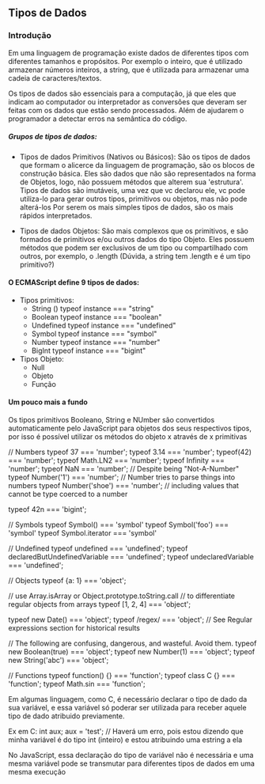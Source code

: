 ## Tipos de Dados ##

### Introdução ###

Em uma linguagem de programação existe dados de diferentes tipos com diferentes tamanhos e  propósitos. Por exemplo o inteiro, que é utilizado armazenar números inteiros, a string, que é utilizada para armazenar uma cadeia de caracteres/textos.

Os tipos de dados são essenciais para a computação, já que eles que indicam ao computador ou interpretador as conversões que deveram ser feitas com os dados que estão sendo processados. Além de ajudarem o programador a detectar erros na semântica do código.

##### Grupos de tipos de dados: #####
 - Tipos de dados Primitivos (Nativos ou Básicos):
 São os tipos de dados que formam o alicerce da linguagem de programação, são os blocos de construção básica. Eles são dados que não são representados na forma de Objetos, logo, não possuem métodos que alterem sua 'estrutura'.
 Tipos de dados são imutáveis, uma vez que vc declarou ele, vc pode utiliza-lo para gerar outros tipos, primitivos ou objetos, mas não pode alterá-los
 Por serem os mais simples tipos de dados, são os mais rápidos interpretados.
 
 - Tipos de dados Objetos:
 São mais complexos que os primitivos, e são formados de primitivos e/ou outros dados do tipo Objeto. Eles possuem métodos que podem ser exclusivos de um tipo ou compartilhado com outros, por exemplo, o .length  (Dúvida, a string tem .length e é um tipo primitivo?)

#### O ECMAScript define 9 tipos de dados: ####
 - Tipos primitivos:
    - String () typeof instance === "string"
    - Boolean typeof instance === "boolean"
    - Undefined typeof instance === "undefined"
    - Symbol typeof instance === "symbol"
    - Number typeof instance === "number"
    - BigInt typeof instance === "bigint"
 - Tipos Objeto:
    - Null
    - Objeto
    - Função



#### Um pouco mais a fundo ####

Os tipos primitivos Booleano, String e NUmber são convertidos automaticamente pelo JavaScript  para objetos dos seus respectivos tipos, por isso é possível utilizar os métodos do objeto x através de x primitivas


// Numbers
typeof 37 === 'number';
typeof 3.14 === 'number';
typeof(42) === 'number';
typeof Math.LN2 === 'number';
typeof Infinity === 'number';
typeof NaN === 'number'; // Despite being "Not-A-Number"
typeof Number('1') === 'number';      // Number tries to parse things into numbers
typeof Number('shoe') === 'number';   // including values that cannot be type coerced to a number

typeof 42n === 'bigint';








// Symbols
typeof Symbol() === 'symbol'
typeof Symbol('foo') === 'symbol'
typeof Symbol.iterator === 'symbol'


// Undefined
typeof undefined === 'undefined';
typeof declaredButUndefinedVariable === 'undefined';
typeof undeclaredVariable === 'undefined'; 


// Objects
typeof {a: 1} === 'object';

// use Array.isArray or Object.prototype.toString.call
// to differentiate regular objects from arrays
typeof [1, 2, 4] === 'object';

typeof new Date() === 'object';
typeof /regex/ === 'object'; // See Regular expressions section for historical results


// The following are confusing, dangerous, and wasteful. Avoid them.
typeof new Boolean(true) === 'object'; 
typeof new Number(1) === 'object'; 
typeof new String('abc') === 'object';


// Functions
typeof function() {} === 'function';
typeof class C {} === 'function';
typeof Math.sin === 'function';















Em algumas linguagem, como C, é necessário declarar o tipo de dado da sua variável, e essa variável só poderar ser utilizada para receber aquele tipo de dado atribuido previamente.

Ex em C: 
    int aux;
    aux = 'test'; 
    // Haverá um erro, pois estou dizendo que minha variável é do tipo int (inteiro) e estou atribuindo uma estring a ela 

No JavaScript, essa declaração do tipo de variável não é necessária e uma mesma variável pode se transmutar para diferentes tipos de dados em uma mesma execução 


